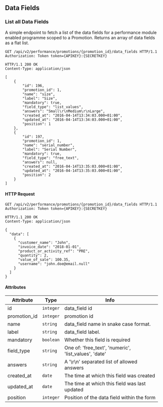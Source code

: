## Data Fields 

### List all Data Fields

A simple endpoint to fetch a list of the data fields for a performance module
enabled programme scoped to a Promotion. Returns an array of data fields as a flat list.

``` http
GET /api/v2/performance/promotions/{promotion_id}/data_fields HTTP/1.1
Authorization: Token token={APIKEY}:{SECRETKEY}
```

``` http
HTTP/1.1 200 OK
Content-Type: application/json

[
    {
        "id": 196,
        "promotion_id": 1,
        "name": "size",
        "label": "Size",
        "mandatory": true,
        "field_type": "list_values",
        "answers": "Small\r\nMedium\r\nLarge",
        "created_at": "2016-04-14T13:34:03.000+01:00",
        "updated_at": "2016-04-14T13:34:03.000+01:00",
        "position": 1
    },
    {
        "id": 197,
        "promotion_id": 1,
        "name": "serial_number",
        "label": "Serial Number",
        "mandatory": true,
        "field_type": "free_text",
        "answers": null,
        "created_at": "2016-04-14T13:35:03.000+01:00",
        "updated_at": "2016-04-14T13:35:03.000+01:00",
        "position": 2
    }
]
```

#### HTTP Request

```http
GET /api/v2/performance/promotions/{promotion_id}/data_fields HTTP/1.1
Authorization: Token token={APIKEY}:{SECRETKEY}
```

```http
HTTP/1.1 200 OK
Content-Type: application/json

{
  "data": [
    {
      "customer_name": "John",
      "invoice_date": "2018-01-01",
      "product_or_activity_ref": "PRE",
      "quantity": 2,
      "value_of_sale": 100.35,
      "username": "john.doe@email.null"
    }
  ]
}
```

#### Attributes

Attribute | Type | Info
--------- | ---- | ----
id | `integer` | data\_field id
promotion_id | `integer` | promotion id
name | `string` | data\_field name in snake case format.
label | `string` | data\_field label.
mandatory | `boolean` | Whether this field is required
field\_type | `string` | One of: 'free\_text', 'numeric', 'list\_values', 'date'
answers | `string` | A '\r\n' separated list of allowed answers
created\_at | `date` | The time at which this field was created
updated\_at | `date` | The time at which this field was last updated
position | `integer` | Position of the data field within the form



